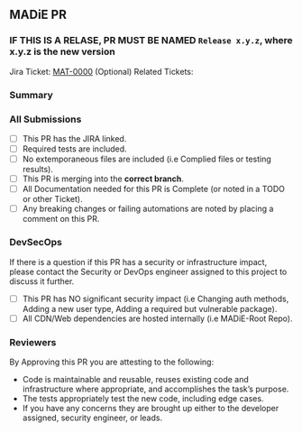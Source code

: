 ## MADiE PR

### IF THIS IS A RELASE, PR MUST BE NAMED `Release x.y.z`, where x.y.z is the new version

Jira Ticket: [MAT-0000](https://jira.cms.gov/browse/MAT-0000)
(Optional) Related Tickets:

### Summary

### All Submissions

- [ ] This PR has the JIRA linked.
- [ ] Required tests are included.
- [ ] No extemporaneous files are included (i.e Complied files or testing results).
- [ ] This PR is merging into the **correct branch**.
- [ ] All Documentation needed for this PR is Complete (or noted in a TODO or other Ticket).
- [ ] Any breaking changes or failing automations are noted by placing a comment on this PR.

### DevSecOps

If there is a question if this PR has a security or infrastructure impact, please contact the Security or DevOps engineer assigned to this project to discuss it further.

- [ ] This PR has NO significant security impact (i.e Changing auth methods, Adding a new user type, Adding a required but vulnerable package).
- [ ] All CDN/Web dependencies are hosted internally (i.e MADiE-Root Repo).

### Reviewers

By Approving this PR you are attesting to the following:

- Code is maintainable and reusable, reuses existing code and infrastructure where appropriate, and accomplishes the task’s purpose.
- The tests appropriately test the new code, including edge cases.
- If you have any concerns they are brought up either to the developer assigned, security engineer, or leads.
